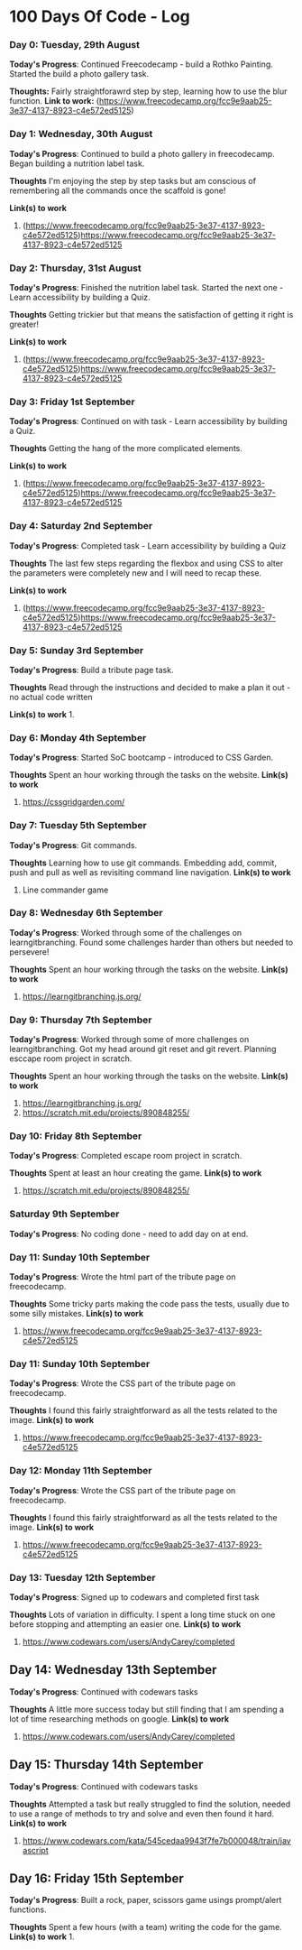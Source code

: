 # 100 Days Of Code - Log

### Day 0: Tuesday, 29th August


**Today's Progress**: Continued Freecodecamp - build a Rothko Painting. Started the build a photo gallery task.

**Thoughts:** Fairly straightforawrd step by step, learning how to use the blur function.
**Link to work:** (https://www.freecodecamp.org/fcc9e9aab25-3e37-4137-8923-c4e572ed5125)

### Day 1: Wednesday, 30th August

**Today's Progress**: Continued to build a photo gallery in freecodecamp. Began building a nutrition label task.

**Thoughts** I'm enjoying the step by step tasks but am conscious of remembering all the commands once the scaffold is gone!

**Link(s) to work**
1. (https://www.freecodecamp.org/fcc9e9aab25-3e37-4137-8923-c4e572ed5125)https://www.freecodecamp.org/fcc9e9aab25-3e37-4137-8923-c4e572ed5125

### Day 2: Thursday, 31st August

**Today's Progress**: Finished the nutrition label task. Started the next one - Learn accessibility by building a Quiz.

**Thoughts** Getting trickier but that means the satisfaction of getting it right is greater!

**Link(s) to work**
1. (https://www.freecodecamp.org/fcc9e9aab25-3e37-4137-8923-c4e572ed5125)https://www.freecodecamp.org/fcc9e9aab25-3e37-4137-8923-c4e572ed5125

### Day 3: Friday 1st September

**Today's Progress**: Continued on with task - Learn accessibility by building a Quiz.

**Thoughts** Getting the hang of the more complicated elements.

**Link(s) to work**
1. (https://www.freecodecamp.org/fcc9e9aab25-3e37-4137-8923-c4e572ed5125)https://www.freecodecamp.org/fcc9e9aab25-3e37-4137-8923-c4e572ed5125

### Day 4: Saturday 2nd September

**Today's Progress**: Completed task - Learn accessibility by building a Quiz

**Thoughts** The last few steps regarding the flexbox and using CSS to alter the parameters were completely new and I will need to recap these.

**Link(s) to work**
1. (https://www.freecodecamp.org/fcc9e9aab25-3e37-4137-8923-c4e572ed5125)https://www.freecodecamp.org/fcc9e9aab25-3e37-4137-8923-c4e572ed5125

### Day 5: Sunday 3rd September

**Today's Progress**: Build a tribute page task.

**Thoughts** Read through the instructions and decided to make a plan it out - no actual code written

**Link(s) to work**
1. 
### Day 6: Monday 4th September

**Today's Progress**: Started SoC bootcamp - introduced to CSS Garden.

**Thoughts** Spent an hour working through the tasks on the website.
**Link(s) to work**
1. https://cssgridgarden.com/

### Day 7: Tuesday 5th September

**Today's Progress**: Git commands.

**Thoughts** Learning how to use git commands. Embedding add, commit, push and pull as well as revisiting command line navigation.
**Link(s) to work**
1. Line commander game

### Day 8: Wednesday 6th September

**Today's Progress**: Worked through some of the challenges on learngitbranching. Found some challenges harder than others but needed to persevere!

**Thoughts** Spent an hour working through the tasks on the website.
**Link(s) to work**
1. https://learngitbranching.js.org/


### Day 9: Thursday 7th September

**Today's Progress**: Worked through some of more challenges on learngitbranching. Got my head around git reset and git revert. Planning esccape room project in scratch.

**Thoughts** Spent an hour working through the tasks on the website.
**Link(s) to work**
1. https://learngitbranching.js.org/
2. https://scratch.mit.edu/projects/890848255/


### Day 10: Friday 8th September

**Today's Progress**: Completed escape room project in scratch.

**Thoughts** Spent at least an hour creating the game.
**Link(s) to work**
1. https://scratch.mit.edu/projects/890848255/

###  Saturday 9th September

**Today's Progress**: No coding done - need to add day on at end.

### Day 11: Sunday 10th September

**Today's Progress**: Wrote the html part of the tribute page on freecodecamp.

**Thoughts** Some tricky parts making the code pass the tests, usually due to some silly mistakes.
**Link(s) to work**
1. https://www.freecodecamp.org/fcc9e9aab25-3e37-4137-8923-c4e572ed5125

### Day 11: Sunday 10th September

**Today's Progress**: Wrote the CSS part of the tribute page on freecodecamp.

**Thoughts** I found this fairly straightforward as all the tests related to the image.
**Link(s) to work**
1. https://www.freecodecamp.org/fcc9e9aab25-3e37-4137-8923-c4e572ed5125

### Day 12: Monday 11th September

**Today's Progress**: Wrote the CSS part of the tribute page on freecodecamp.

**Thoughts** I found this fairly straightforward as all the tests related to the image.
**Link(s) to work**
1. https://www.freecodecamp.org/fcc9e9aab25-3e37-4137-8923-c4e572ed5125

### Day 13: Tuesday 12th September

**Today's Progress**: Signed up to codewars and completed first task

**Thoughts** Lots of variation in difficulty. I spent a long time stuck on one before stopping and attempting an easier one.
**Link(s) to work**
1. https://www.codewars.com/users/AndyCarey/completed

## Day 14: Wednesday 13th September

**Today's Progress**: Continued with codewars tasks

**Thoughts** A little more success today but still finding that I am spending a lot of time researching methods on google.
**Link(s) to work**
1. https://www.codewars.com/users/AndyCarey/completed

## Day 15: Thursday 14th September

**Today's Progress**: Continued with codewars tasks

**Thoughts** Attempted a task but really struggled to find the solution, needed to use a range of methods to try and solve and even then found it hard.
**Link(s) to work**
1. https://www.codewars.com/kata/545cedaa9943f7fe7b000048/train/javascript 

## Day 16: Friday 15th September

**Today's Progress**: Built a rock, paper, scissors game usings prompt/alert functions.

**Thoughts** Spent a few hours (with a team) writing the code for the game.
**Link(s) to work**
1. 